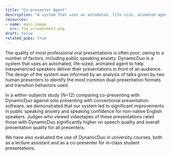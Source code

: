 ```yaml
---
title: "Co-presenter Agent"
description: "A system that uses an automated, life-size, animated agent to help inexperienced speakers deliver their presentations in from of an audience"
resources:
- name: main image
  src: Tim_screenshot3.png
draft: false
related_pubs: true
---
```


The quality of most professional oral presentations is often poor, owing to a number of factors, including public speaking anxiety.
DynamicDuo is a system that uses an automated, life-sized, animated agent to help inexperienced speakers deliver their presentations in front of an audience.
The design of the system was informed by an analysis of talks given by two human presenters to identify the most common dual-presentation formats and transition behaviors used. 

In a within-subjects study (N=12) comparing co-presenting with DynamicDuo against solo presenting with conventional presentation software,
we demonstrated that our system led to significant improvements in public speaking anxiety and speaking confidence for non-native English speakers.
Judges who viewed videotapes of these presentations rated those with DynamicDuo significantly higher on speech quality and overall presentation quality for all presenters.

We have also evaluated the use of DynamicDuo in university courses, both as a lecture assistant and as a co-presenter for
in-class student presentations.

